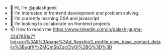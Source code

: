- 👋 Hi, I’m @palashgeek
- 👀 I’m interested in frontend development and problem solving.
- 🌱 I’m currently learning DSA and javascript
- 💞️ I’m looking to collaborate on frontend projects
- 📫 How to reach me https://www.linkedin.com/in/palash-gupta-2247651a7?lipi=urn%3Ali%3Apage%3Ad_flagship3_profile_view_base_contact_details%3BugfXYsZMQmSbZqcCIyOI%2BQ%3D%3D

<!---
palashgeek/palashgeek is a ✨ special ✨ repository because its `README.md` (this file) appears on your GitHub profile.
You can click the Preview link to take a look at your changes.
--->
